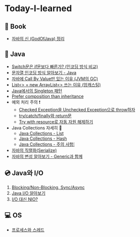 # Today-I-learned

## 📕 Book

- [자바의 신 (GodOfJava) 정리](/GodOfJava/목차.md)

## 🔎 Java

- [Switch문은 if문보다 빠른가? (인코딩 방식 비교)](/java/switch_encoding.md)
- [문자열 인코딩 방식 알아보기 - Java](/java/encoding.md)
- [자바에 Call By Value만 있는 이유 (JVM의 GC)](/java/call_by_value.md)
- [List<> = new ArrayList<> 쓰는 이유 (업캐스팅)](/java/upcasting.md)
- [Java에서의 Singleton 패턴](/java/singleton.md)
- [Prefer composition than inheritance](/java/prefer_composition_than_inheritance.md)
- 예외 처리 주의 ❗
  - [Checked Exception을 Unchecked Exception으로 throw하자](/java/wrapping_checked_exception_into_unchecked_exception.md)
  - [try/catch/finally와 return문](/java/try-catch-finally와_return문.md)
  - [Try with resource로 자동 자원 해제하기](/java/try_with_resource.md)
- Java Collections 자세히 🔎
  - [Java Collections - List](/java/collections_list.md)
  - [Java Collections - Hash](/java/collections_hash.md)
  - [Java Collections - 주의 사항❕](/java/collections_warning.md)
- [자바의 직렬화(Serialize)](/java/직렬화.md)
- [자바의 변성 알아보기 - Generic과 함께](/java/변성.md)



## 💿 Java와 I/O
1. [Blocking/Non-Blocking, Sync/Async](/IO/blocking_synchronous.md)
2. [Java I/O 알아보기](/IO/java_io.md)
3. [I/O 대신 NIO?](/IO/nio.md)


## 💻 OS
- [프로세스와 스레드](/OS/proc_thread.md)
